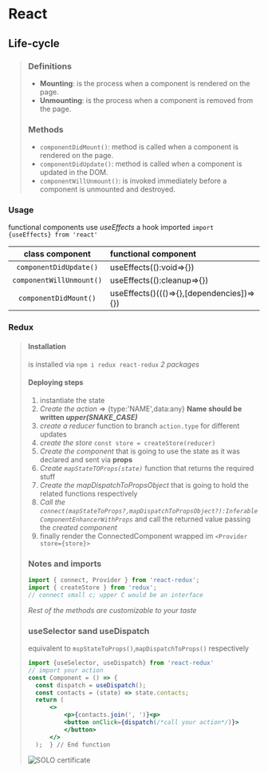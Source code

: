 # React 

## Life-cycle

> ### Definitions    
> * **Mounting**: is the process when a component is rendered on the page.  
> * **Unmounting**: is the process when a component is removed from the page.  
> ### Methods  
> * `componentDidMount()`: method is called when a component is rendered on the page.  
> * `componentDidUpdate()`: method is called when a component is updated in the DOM.  
> * `componentWillUnmount()`: is invoked immediately before a component is unmounted and destroyed.

### Usage 

functional components use *useEffects* a hook imported `import {useEffects} from 'react'` 

class component | functional component
:-:|:--
`componentDidUpdate()` | useEffects(():void=>{})
`componentWillUnmount()` | useEffects(():cleanup=>{})
`componentDidMount()` |  useEffects()((()=>{},\[dependencies\])=>{})

### Redux

> #### Installation  
> is installed via `npm i redux react-redux` *2 packages*  
> #### Deploying steps  
> 1. instantiate the state  
> 1. *Create the action* => {type:'NAME',data:any} **Name should be written *upper(SNAKE_CASE)***   
> 1. *create a reducer* function to branch `action.type` for different updates  
> 1. *create the store* `const store = createStore(reducer)`
> 1. *Create the component* that is going to use the state as it was declared and sent via **props**  
> 1. *Create `mapStateTOProps(state)`* function that returns the required stuff   
> 1. *Create the mapDispatchToPropsObject* that is going to hold the related functions respectively  
> 1. *Call the `connect(mapStateToProps?,mapDispatchToPropsObject?):InferableComponentEnhancerWithProps`* and call the returned value passing the *created component*  
> 1. finally render the ConnectedComponent wrapped im `<Provider store={store}>`  
> ### Notes and imports  
> ``` js  
> import { connect, Provider } from 'react-redux'; 
> import { createStore } from 'redux';  
> // connect small c; upper C would be an interface  
> ```  
> *Rest of the methods are customizable to your taste*  
> ### useSelector sand useDispatch  
> equivalent to `mspStateToProps()`,`mapDispatchToProps()`  respectively
>  
> ``` jsx  
> import {useSelector, useDispatch} from 'react-redux'  
> // import your action 
> const Component = () => {  
>   const dispatch = useDispatch();
>   const contacts = (state) => state.contacts;  
>   return (  
>       <>  
>           <p>{contacts.join(', ')}<p>  
>           <button onClick={dispatch(/*call your action*/)}>  
>           </button>  
>       </>  
>   );  } // End function  
> ```  
> ![SOLO certificate](https://user-images.githubusercontent.com/5300122/140267918-8b3a04be-dfdb-4424-8fef-88e9fed7e68f.jpg)